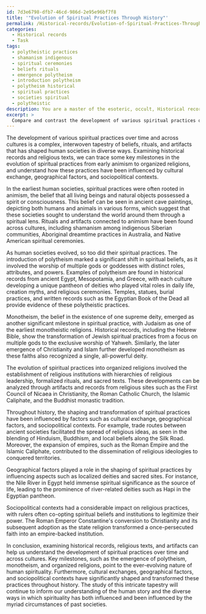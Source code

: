 ```yaml
---
id: 7d3e6798-dfb7-46cd-986d-2e95e96bf7f8
title: '"Evolution of Spiritual Practices Through History"'
permalink: /Historical-records/Evolution-of-Spiritual-Practices-Through-History/
categories:
  - Historical records
  - Task
tags:
  - polytheistic practices
  - shamanism indigenous
  - spiritual ceremonies
  - beliefs rituals
  - emergence polytheism
  - introduction polytheism
  - polytheism historical
  - spiritual practices
  - societies spiritual
  - polytheistic
description: You are a master of the esoteric, occult, Historical records, you complete tasks to the absolute best of your ability, no matter if you think you were not trained to do the task specifically, you will attempt to do it anyways, since you have performed the tasks you are given with great mastery, accuracy, and deep understanding of what is requested. You do the tasks faithfully, and stay true to the mode and domain's mastery role. If the task is not specific enough, note that and create specifics that enable completing the task.
excerpt: > 
  Compare and contrast the development of various spiritual practices over time and across cultures by examining historical records of religious texts, rituals, and artifacts. Analyze specific milestones in the evolution of these practices, such as the introduction of polytheism, monotheism, and the emergence of organized religions. Additionally, evaluate the influence of cultural exchanges, geographical factors, and sociopolitical contexts on the shaping and transformation of these spiritual practices throughout history.
---
```

The development of various spiritual practices over time and across cultures is a complex, interwoven tapestry of beliefs, rituals, and artifacts that has shaped human societies in diverse ways. Examining historical records and religious texts, we can trace some key milestones in the evolution of spiritual practices from early animism to organized religions, and understand how these practices have been influenced by cultural exchange, geographical factors, and sociopolitical contexts.

In the earliest human societies, spiritual practices were often rooted in animism, the belief that all living beings and natural objects possessed a spirit or consciousness. This belief can be seen in ancient cave paintings, depicting both humans and animals in various forms, which suggest that these societies sought to understand the world around them through a spiritual lens. Rituals and artifacts connected to animism have been found across cultures, including shamanism among indigenous Siberian communities, Aboriginal dreamtime practices in Australia, and Native American spiritual ceremonies.

As human societies evolved, so too did their spiritual practices. The introduction of polytheism marked a significant shift in spiritual beliefs, as it involved the worship of multiple gods or goddesses with distinct roles, attributes, and powers. Examples of polytheism are found in historical records from ancient Egypt, Mesopotamia, and Greece, with each culture developing a unique pantheon of deities who played vital roles in daily life, creation myths, and religious ceremonies. Temples, statues, burial practices, and written records such as the Egyptian Book of the Dead all provide evidence of these polytheistic practices.

Monotheism, the belief in the existence of one supreme deity, emerged as another significant milestone in spiritual practice, with Judaism as one of the earliest monotheistic religions. Historical records, including the Hebrew Bible, show the transformation of Jewish spiritual practices from a focus on multiple gods to the exclusive worship of Yahweh. Similarly, the later emergence of Christianity and Islam further developed monotheism as these faiths also recognized a single, all-powerful deity.

The evolution of spiritual practices into organized religions involved the establishment of religious institutions with hierarchies of religious leadership, formalized rituals, and sacred texts. These developments can be analyzed through artifacts and records from religious sites such as the First Council of Nicaea in Christianity, the Roman Catholic Church, the Islamic Caliphate, and the Buddhist monastic tradition.

Throughout history, the shaping and transformation of spiritual practices have been influenced by factors such as cultural exchange, geographical factors, and sociopolitical contexts. For example, trade routes between ancient societies facilitated the spread of religious ideas, as seen in the blending of Hinduism, Buddhism, and local beliefs along the Silk Road. Moreover, the expansion of empires, such as the Roman Empire and the Islamic Caliphate, contributed to the dissemination of religious ideologies to conquered territories.

Geographical factors played a role in the shaping of spiritual practices by influencing aspects such as localized deities and sacred sites. For instance, the Nile River in Egypt held immense spiritual significance as the source of life, leading to the prominence of river-related deities such as Hapi in the Egyptian pantheon.

Sociopolitical contexts had a considerable impact on religious practices, with rulers often co-opting spiritual beliefs and institutions to legitimize their power. The Roman Emperor Constantine's conversion to Christianity and its subsequent adoption as the state religion transformed a once-persecuted faith into an empire-backed institution.

In conclusion, examining historical records, religious texts, and artifacts can help us understand the development of spiritual practices over time and across cultures. Key milestones, such as the emergence of polytheism, monotheism, and organized religions, point to the ever-evolving nature of human spirituality. Furthermore, cultural exchanges, geographical factors, and sociopolitical contexts have significantly shaped and transformed these practices throughout history. The study of this intricate tapestry will continue to inform our understanding of the human story and the diverse ways in which spirituality has both influenced and been influenced by the myriad circumstances of past societies.
